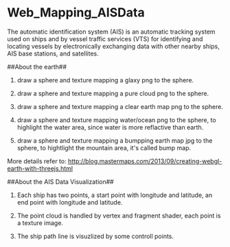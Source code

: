 # Web_Mapping_AISData
The automatic identification system (AIS) is an automatic tracking system used on ships and by vessel traffic services (VTS) for identifying and locating vessels by electronically exchanging data with other nearby ships, AIS base stations, and satellites.


##About the earth##

1. draw a sphere and texture mapping a glaxy png to the sphere.

2. draw a sphere and texture mapping a pure cloud png to the sphere.

3. draw a sphere and texture mapping a clear earth map png to the sphere.

4. draw a sphere and texture mapping water/ocean png to the sphere, to highlight the water area, since water is more reflactive than earth.

5. draw a sphere and texture mapping a bumpping earth map jpg to the sphere, to hightlight the mountain area, it's called bump map.

More details refer to: http://blog.mastermaps.com/2013/09/creating-webgl-earth-with-threejs.html



##About the AIS Data Visualization##

1. Each ship has two points, a start point with longitude and latitude, an end point with longitude and latitude.

2. The point cloud is handled by vertex and fragment shader, each point is a texture image. 

3. The ship path line is visuzlized by some controll points. 
